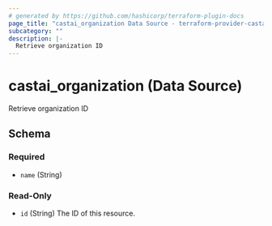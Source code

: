 ```yaml
---
# generated by https://github.com/hashicorp/terraform-plugin-docs
page_title: "castai_organization Data Source - terraform-provider-castai"
subcategory: ""
description: |-
  Retrieve organization ID
---
```


# castai_organization (Data Source)

Retrieve organization ID



<!-- schema generated by tfplugindocs -->
## Schema

### Required

- `name` (String)

### Read-Only

- `id` (String) The ID of this resource.


